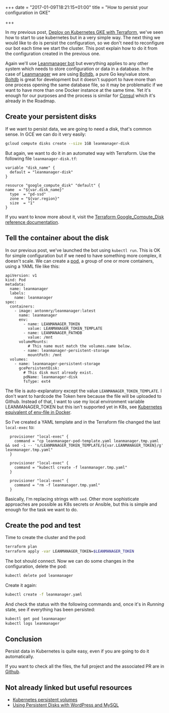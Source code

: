 +++
date = "2017-01-09T18:21:15+01:00"
title = "How to persist your configuration in GKE"

+++

In my previous post, [Deploy on Kubernetes GKE with Terraform](https://antonmry.github.io/post/deploy-on-kubernetes-gke-with-terraform/), we've seen how to start to use kubernetes but in a very simple way. The next thing we would like to do is persist the configuration, so we don't need to reconfigure our bot each time we start the cluster. This post explain how to do it from the configuration created in the previous one.

Again we'll use [Leanmanager bot](https://github.com/antonmry/leanmanager) but everything applies to any other system which needs to store configuration or data in a database. In the case of [Leanmanager](https://github.com/antonmry/leanmanager) we are using [Boltdb](https://github.com/boltdb/bolt), a pure Go key/value store. [Boltdb](https://github.com/boltdb/bolt) is great for development but it doesn't support to have more than one process opening the same database file, so it may be problematic if we want to have more than one Docker instance at the same time. Yet it's enough for our purposes and the process is similar for [Consul](https://www.consul.io/) which it's already in the Roadmap.

## Create your persistent disks

If we want to persist data, we are going to need a disk, that's common sense. In GCE we can do it very easily:

```sh
gcloud compute disks create --size 1GB leanmanager-disk
```

But again, we want to do it in an automated way with Terraform. Use the following file `leanmanager-disk.tf`:

```
variable "disk_name" {
  default = "leanmanager-disk"
}

resource "google_compute_disk" "default" {
name  = "${var.disk_name}"
  type  = "pd-ssd"
  zone = "${var.region}"
  size  = "1"
}
```

If you want to know more about it, visit the [Terraform Google_Compute_Disk reference documentation](https://www.terraform.io/docs/providers/google/r/compute_disk.html).

## Tell the container about the disk

In our previous post, we've launched the bot using `kubectl run`. This is OK for simple configuration but if we need to have something more complex, it doesn't scale. We can create a [pod](http://kubernetes.io/docs/user-guide/pods/), a group of one or more containers, using a YAML file like this:

```
apiVersion: v1
kind: Pod
metadata:
  name: leanmanager
  labels:
    name: leanmanager
spec:
  containers:
    - image: antonmry/leanmanager:latest
      name: leanmanager
      env:
        - name: LEANMANAGER_TOKEN
          value: LEANMANAGER_TOKEN_TEMPLATE
        - name: LEANMANAGER_PATHDB
          value: /mnt
      volumeMounts:
          # This name must match the volumes.name below.
        - name: leanmanager-persistent-storage
          mountPath: /mnt
  volumes:
    - name: leanmanager-persistent-storage
      gcePersistentDisk:
        # This disk must already exist.
        pdName: leanmanager-disk
        fsType: ext4
```

The file is auto-explanatory except the value `LEANMANAGER_TOKEN_TEMPLATE`. I don't want to hardcode the Token here because the file will be uploaded to Github. Instead of that, I want to use my local environment variable LEANMANAGER_TOKEN but this isn't supported yet in K8s, see [Kubernetes equivalent of env-file in Docker](http://stackoverflow.com/questions/33478555/kubernetes-equivalent-of-env-file-in-docker). 

So I've created a YAML template and in the Terraform file changed the last `local-exec` to:

```
  provisioner "local-exec" {
    command = "cp leanmanager-pod-template.yaml leanmanager.tmp.yaml && sed -i -- 's/LEANMANAGER_TOKEN_TEMPLATE/${var.LEANMANAGER_TOKEN}/g' leanmanager.tmp.yaml"
  }

  provisioner "local-exec" {
    command = "kubectl create -f leanmanager.tmp.yaml"
  }

  provisioner "local-exec" {
    command = "rm -f leanmanager.tmp.yaml"
  }
```

Basically, I'm replacing strings with `sed`. Other more sophisticate approaches are possible as K8s secrets or Ansible, but this is simple and enough for the task we want to do.

## Create the pod and test

Time to create the cluster and the pod:

```sh
terraform plan
terraform apply -var LEANMANAGER_TOKEN=$LEANMANAGER_TOKEN
```

The bot should connect. Now we can do some changes in the configuration, delete the pod:

```sh
kubectl delete pod leanmanager
```

Create it again:

```sh
kubectl create -f leanmanager.yaml
```

And check the status with the following commands and, once it's in *Running* state, see if everything has been persisted:

```sh
kubectl get pod leanmanager
kubectl logs leanmanager
```

## Conclusion

Persist data in Kubernetes is quite easy, even if you are going to do it automatically.

If you want to check all the files, the full project and the associated PR are in [Github](https://github.com/antonmry/leanmanager/pull/27/commits/ffea981b5deca5376b7bb8de1ed797da9aa282b0).

## Not already linked but useful resources

* [Kubernetes persistent volumes](http://kubernetes.io/docs/user-guide/persistent-volumes/)
* [Using Persistent Disks with WordPress and MySQL](https://cloud.google.com/container-engine/docs/tutorials/persistent-disk/)





